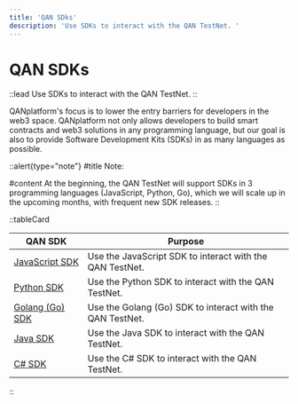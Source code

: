 ```yaml
---
title: 'QAN SDks'
description: 'Use SDKs to interact with the QAN TestNet. '
---
```


# QAN SDKs

::lead
Use SDKs to interact with the QAN TestNet.
::

QANplatform's focus is to lower the entry barriers for developers in the web3 space. QANplatform not only allows developers to build smart contracts and web3 solutions in any programming language, but our goal is also to provide Software Development Kits (SDKs) in as many languages as possible.

::alert{type="note"}
#title
Note:

#content
At the beginning, the QAN TestNet will support SDKs in 3 programming languages (JavaScript, Python, Go), which we will scale up in the upcoming months, with frequent new SDK releases.
::

::tableCard
<table>
<thead>
<tr>
    <th>QAN SDK</th>
    <th>Purpose</th>
</tr>
</thead>
<tbody>
<tr>
    <td>
        <a href="https://github.com/QANplatform/sdk-js" target="_blank">JavaScript SDK</a>
    </td>
    <td>Use the JavaScript SDK to interact with the QAN TestNet.</td>
</tr>
<tr>
    <td>
        <a href="https://github.com/QANplatform/sdk-python" target="_blank">Python SDK</a>
    </td>
    <td>Use the Python SDK to interact with the QAN TestNet.</td>
</tr>
<tr>
    <td>
        <a href="https://github.com/QANplatform/sdk-golang" target="_blank">Golang (Go) SDK</a>
    </td>
    <td>Use the Golang (Go) SDK to interact with the QAN TestNet.</td>
</tr>
<tr>
    <td>
        <a href="https://github.com/QANplatform/sdk-java" target="_blank">Java SDK</a>
    </td>
    <td>Use the Java SDK to interact with the QAN TestNet.</td>
</tr>
<tr>
    <td>
        <a href="https://github.com/QANplatform/sdk-csharp" target="_blank">C# SDK</a>
    </td>
    <td>Use the C# SDK to interact with the QAN TestNet.</td>
</tr>
</tbody>
</table>
::
